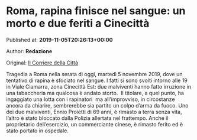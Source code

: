 
# Roma, rapina finisce nel sangue: un morto e due feriti a Cinecittà

Published at: **2019-11-05T20:26:13+00:00**

Author: **Redazione**

Original: [Il Corriere della Città](https://www.ilcorrieredellacitta.com/news/roma-rapina-finisce-nel-sangue-un-morto-e-due-feriti-a-cinecitta.html)

Tragedia a Roma nella serata di oggi, martedì 5 novembre 2019, dove un tentativo di rapina è sfociato nel sangue. I fatti si sono svolti intorno alle 19 in Viale Ciamarra, zona Cinecittà Est: due malviventi hanno fatto irruzione in una tabaccheria ma qualcosa è andato storto. 
Il titolare, a quel punto, ha ingaggiato una lotta con i rapinatori  ma all’improvviso, in circostanze ancora da chiarire, sembrerebbe sia partito un colpo d’arma da fuoco. Uno dei due malviventi, Ennio Proietti di 69 anni, è rimasto a terra senza vita, l’altro è stato bloccato dalla Polizia allertata nel frattempo. Anche il proprietario dell’esercizio, un commerciante cinese, è rimasto ferito ed è stato portato in ospedale.  
 
